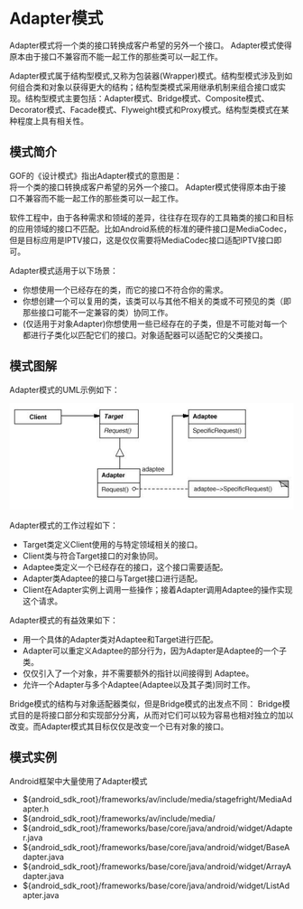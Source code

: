# Adapter模式

Adapter模式将一个类的接口转换成客户希望的另外一个接口。 Adapter模式使得原本由于接口不兼容而不能一起工作的那些类可以一起工作。

Adapter模式属于结构型模式,又称为包装器(Wrapper)模式。结构型模式涉及到如何组合类和对象以获得更大的结构；结构型类模式采用继承机制来组合接口或实现。结构型模式主要包括：Adapter模式、Bridge模式、Composite模式、Decorator模式、Facade模式、Flyweight模式和Proxy模式。结构型类模式在某种程度上具有相关性。

## 模式简介

GOF的《设计模式》指出Adapter模式的意图是：  
将一个类的接口转换成客户希望的另外一个接口。 Adapter模式使得原本由于接口不兼容而不能一起工作的那些类可以一起工作。

软件工程中，由于各种需求和领域的差异，往往存在现存的工具箱类的接口和目标的应用领域的接口不匹配。比如Android系统的标准的硬件接口是MediaCodec，但是目标应用是IPTV接口，这是仅仅需要将MediaCodec接口适配IPTV接口即可。

Adapter模式适用于以下场景：

- 你想使用一个已经存在的类，而它的接口不符合你的需求。
- 你想创建一个可以复用的类，该类可以与其他不相关的类或不可预见的类（即那些接口可能不一定兼容的类）协同工作。
- (仅适用于对象Adapter)你想使用一些已经存在的子类，但是不可能对每一个都进行子类化以匹配它们的接口。对象适配器可以适配它的父类接口。

## 模式图解

Adapter模式的UML示例如下：

![Adapter模式示例](../images/structural_adapter.jpg)

Adapter模式的工作过程如下：

- Target类定义Client使用的与特定领域相关的接口。
- Client类与符合Target接口的对象协同。
- Adaptee类定义一个已经存在的接口，这个接口需要适配。
- Adapter类Adaptee的接口与Target接口进行适配。
- Client在Adapter实例上调用一些操作；接着Adapter调用Adaptee的操作实现这个请求。

Adapter模式的有益效果如下：

- 用一个具体的Adapter类对Adaptee和Target进行匹配。
- Adapter可以重定义Adaptee的部分行为，因为Adapter是Adaptee的一个子类。
- 仅仅引入了一个对象，并不需要额外的指针以间接得到 Adaptee。
- 允许一个Adapter与多个Adaptee(Adaptee以及其子类)同时工作。

Bridge模式的结构与对象适配器类似，但是Bridge模式的出发点不同： Bridge模式目的是将接口部分和实现部分分离，从而对它们可以较为容易也相对独立的加以改变。而Adapter模式其目标仅仅是改变一个已有对象的接口。

## 模式实例

Android框架中大量使用了Adapter模式

- ${android_sdk_root}/frameworks/av/include/media/stagefright/MediaAdapter.h
- ${android_sdk_root}/frameworks/av/include/media/
- ${android_sdk_root}/frameworks/base/core/java/android/widget/Adapter.java
- ${android_sdk_root}/frameworks/base/core/java/android/widget/BaseAdapter.java
- ${android_sdk_root}/frameworks/base/core/java/android/widget/ArrayAdapter.java
- ${android_sdk_root}/frameworks/base/core/java/android/widget/ListAdapter.java